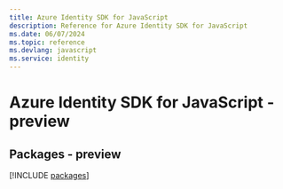 ```yaml
---
title: Azure Identity SDK for JavaScript
description: Reference for Azure Identity SDK for JavaScript
ms.date: 06/07/2024
ms.topic: reference
ms.devlang: javascript
ms.service: identity
---
```

# Azure Identity SDK for JavaScript - preview
## Packages - preview
[!INCLUDE [packages](identity-index.md)]